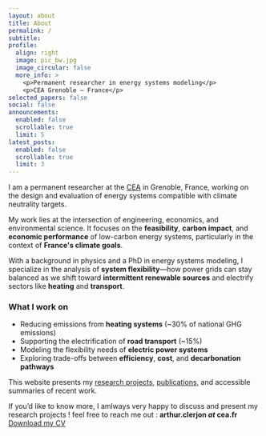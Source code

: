 ```yaml
---
layout: about
title: About
permalink: /
subtitle: 
profile:
  align: right
  image: pic_bw.jpg
  image_circular: false
  more_info: >
    <p>Permanent researcher in energy systems modeling</p>
    <p>CEA Grenoble – France</p>
selected_papers: false
social: false
announcements:
  enabled: false
  scrollable: true
  limit: 5
latest_posts:
  enabled: false
  scrollable: true
  limit: 3
---
```


<!-- Hidden h1 for SEO -->
<h1 style="display:none;">Arthur Clerjon – Researcher in Energy Systems Modeling, Climate Policy, Decarbonation in France</h1>

I am a permanent researcher at the [CEA](https://www.cea.fr/) in Grenoble, France, working on the design and evaluation of energy systems compatible with climate neutrality targets.

My work lies at the intersection of engineering, economics, and environmental science. It focuses on the **feasibility**, **carbon impact**, and **economic performance** of low-carbon energy systems, particularly in the context of **France's climate goals**.

With a background in physics and a PhD in energy systems modeling, I specialize in the analysis of **system flexibility**—how power grids can stay balanced as we shift toward **intermittent renewable sources** and electrify sectors like **heating** and **transport**.

### What I work on

- Reducing emissions from **heating systems** (~30% of national GHG emissions)  
- Supporting the electrification of **road transport** (~15%)  
- Modeling the flexibility needs of **electric power systems**  
- Exploring trade-offs between **efficiency**, **cost**, and **decarbonation pathways**  

This website presents my [research projects](/projects/), [publications](/publications/), and accessible summaries of recent work.

If you’d like to know more, I amlways very happy to discuss and present my research projects ! feel free to reach me out : **arthur.clerjon *at* cea.fr**  
[Download my CV](/assets/cv/cv_arthur_clerjon.pdf)
